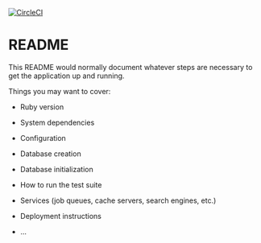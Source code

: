 [![CircleCI](https://circleci.com/gh/AntonHladkiy/TimeTrackingAPI.svg?style=svg)](https://circleci.com/gh/AntonHladkiy/TimeTrackingAPI)

# README

This README would normally document whatever steps are necessary to get the
application up and running.

Things you may want to cover:

* Ruby version

* System dependencies

* Configuration

* Database creation

* Database initialization

* How to run the test suite

* Services (job queues, cache servers, search engines, etc.)

* Deployment instructions

* ...
